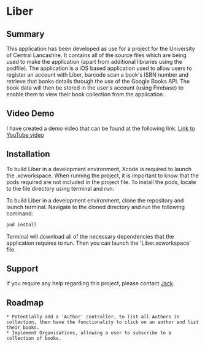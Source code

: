 #  Liber

## Summary
This application has been developed as use for a project for the University of Central Lancashire. It contains all of the source files which are being used to make the application (apart from additional libraries using the podfile). 
The application is a iOS based application used to allow users to register an account with Liber, barcode scan a book's ISBN number and retrieve that books details through the use of the Google Books API. The book data will then be stored in the user's account (using Firebase) to enable them to view their book collection from the application. 

## Video Demo
I have created a demo video that can be found at the following link: [Link to YouTube video](https://www.youtube.com/watch?v=uYifEzh8e7E)

## Installation
To build Liber in a development environment, Xcode is required to launch the .xcworkspace. When running the project, it is important to know that the pods required are not included in the project file. To install the pods, locate to the file directory using terminal and run:

To build Liber in a development environment, clone the repository and launch terminal. Navigate to the cloned directory and run the following command:

```bash
pod install
```

Terminal will download all of the necessary dependencies that the application requires to run. Then you can launch the 'Liber.xcworkspace' file.

## Support 
If you require any help regarding this project, please contact [Jack](mailto:jack.bish96@gmail.com). 

## Roadmap
    * Potentially add a 'Author' controller, to list all Authors in collection, then have the functionality to click on an author and list their books. 
    * Implement Organisations, allowing a user to subscribe to a collection of books. 
